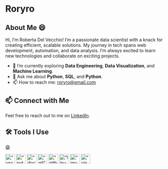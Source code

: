 # Roryro
## About Me 😄
Hi, I’m Roberta Del Vecchio! I’m a passionate data scientist with a knack for creating efficient, scalable solutions. My journey in tech spans web development, automation, and data analysis. I’m always excited to learn new technologies and collaborate on exciting projects.
- :seedling: I’m currently exploring **Data Engineering**, **Data Visualization**, and **Machine Learning**.
- :speech_balloon:   Ask me about **Python**, **SQL**, and **Python**.
- :mailbox: How to reach me:   [roryro@gmail.com](roryro@gmail.com)
## :mailbox: Connect with Me
Feel free to reach out to me on [LinkedIn](https://www.linkedin.com/in/roberta-del-vecchio-04a58188/).

## :hammer_and_wrench:   Tools I Use
[😄](https://cdn.jsdelivr.net/gh/devicons/devicon/icons/vscode/vscode-original.svg)

<p align=“left”>
<img src="https://cdn.jsdelivr.net/gh/devicons/devicon/icons/vscode/vscode-original.svg" alt=“vscode” width="30" height="30"/>
<img src="https://cdn.jsdelivr.net/gh/devicons/devicon/icons/python/python-original.svg" alt=“python” width="30" height="30"/>
<img src="https://cdn.jsdelivr.net/gh/devicons/devicon/icons/docker/docker-original.svg" alt=“docker” width="30" height="30"/>
<img src="https://cdn.jsdelivr.net/gh/devicons/devicon/icons/git/git-original.svg" alt=“git” width="30" height="30"/>
<img src="https://cdn.jsdelivr.net/gh/devicons/devicon/icons/github/github-original-wordmark.svg" alt=“github” width="30" height="30"/>
<img src="https://cdn.jsdelivr.net/gh/devicons/devicon/icons/linux/linux-original.svg" alt=“linux” width="30" height="30"/>
<img src="https://cdn.jsdelivr.net/gh/devicons/devicon/icons/mysql/mysql-original-wordmark.svg" alt=“mysql” width="30" height="30"/>
<img src="https://cdn.jsdelivr.net/gh/devicons/devicon/icons/visualstudio/visualstudio-plain.svg" alt=“visualstudio” width="30" height="30"/>
</p>
